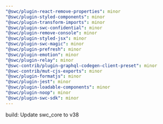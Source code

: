 ```yaml
---
"@swc/plugin-react-remove-properties": minor
"@swc/plugin-styled-components": minor
"@swc/plugin-transform-imports": minor
"@swc/plugin-swc-confidential": minor
"@swc/plugin-remove-console": minor
"@swc/plugin-styled-jsx": minor
"@swc/plugin-swc-magic": minor
"@swc/plugin-prefresh": minor
"@swc/plugin-emotion": minor
"@swc/plugin-relay": minor
"@swc-contrib/plugin-graphql-codegen-client-preset": minor
"@swc-contrib/mut-cjs-exports": minor
"@swc/plugin-formatjs": minor
"@swc/plugin-jest": minor
"@swc/plugin-loadable-components": minor
"@swc/plugin-noop": minor
"@swc/plugin-swc-sdk": minor
---
```


build: Update swc_core to v38
